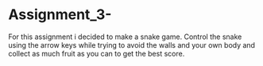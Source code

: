 # Assignment_3-
For this assignment i decided to make a snake game. Control the snake using the arrow keys while trying to avoid the walls and your own body and collect as much fruit as you can to get the best score.